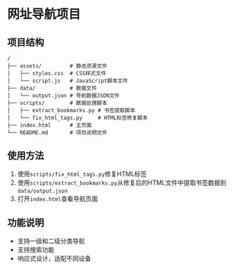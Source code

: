 # 网址导航项目

## 项目结构

```
/
├── assets/         # 静态资源文件
│   ├── styles.css  # CSS样式文件
│   └── script.js   # JavaScript脚本文件
├── data/           # 数据文件
│   └── output.json # 导航数据JSON文件
├── scripts/        # 数据处理脚本
│   ├── extract_bookmarks.py # 书签提取脚本
│   └── fix_html_tags.py     # HTML标签修复脚本
├── index.html      # 主页面
└── README.md       # 项目说明文件
```

## 使用方法

1. 使用`scripts/fix_html_tags.py`修复HTML标签
2. 使用`scripts/extract_bookmarks.py`从修复后的HTML文件中提取书签数据到`data/output.json`
3. 打开`index.html`查看导航页面

## 功能说明

- 支持一级和二级分类导航
- 支持搜索功能
- 响应式设计，适配不同设备